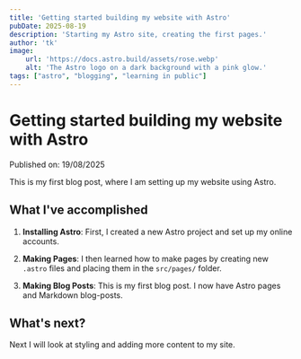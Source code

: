 ```yaml
---
title: 'Getting started building my website with Astro'
pubDate: 2025-08-19
description: 'Starting my Astro site, creating the first pages.'
author: 'tk'
image:
    url: 'https://docs.astro.build/assets/rose.webp'
    alt: 'The Astro logo on a dark background with a pink glow.'
tags: ["astro", "blogging", "learning in public"]
---
```

# Getting started building my website with Astro

Published on: 19/08/2025

This is my first blog post, where I am setting up my website using Astro.

## What I've accomplished

1. **Installing Astro**: First, I created a new Astro project and set up my online accounts.

2. **Making Pages**: I then learned how to make pages by creating new `.astro` files and placing them in the `src/pages/` folder.

3. **Making Blog Posts**: This is my first blog post. I now have Astro pages and Markdown blog-posts.

## What's next?

Next I will look at styling and adding more content to my site.